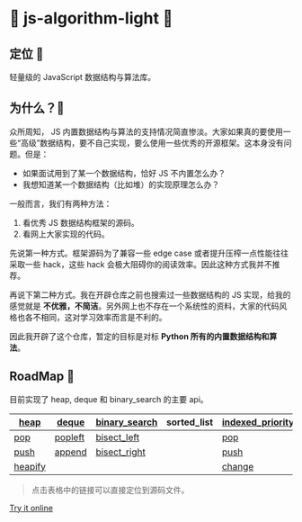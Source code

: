 # 💖 js-algorithm-light 💖

## 定位 💺

轻量级的 JavaScript 数据结构与算法库。

## 为什么？:raising_hand:

众所周知， JS 内置数据结构与算法的支持情况简直惨淡。大家如果真的要使用一些“高级”数据结构，要不自己实现，要么使用一些优秀的开源框架。这本身没有问题。但是：

- 如果面试用到了某一个数据结构，恰好 JS 不内置怎么办？
- 我想知道某一个数据结构（比如堆）的实现原理怎么办？

一般而言，我们有两种方法：

1. 看优秀 JS 数据结构框架的源码。
2. 看网上大家实现的代码。

先说第一种方式。框架源码为了兼容一些 edge case 或者提升压榨一点性能往往采取一些 hack，这些 hack 会极大阻碍你的阅读效率。因此这种方式我并不推荐。

再说下第二种方式。我在开辟仓库之前也搜索过一些数据结构的 JS 实现，给我的感觉就是 **不优雅，不简洁**。另外网上也不存在一个系统性的资料，大家的代码风格也各不相同，这对学习效率而言是不利的。


因此我开辟了这个仓库，暂定的目标是对标 **Python 所有的内置数据结构和算法**。


## RoadMap :blue_book:

目前实现了 heap, deque 和 binary_search 的主要 api。

| [heap](./heap.js)    | [deque](./deque.js)   | [binary_search](./binary_search.js) | sorted_list | [indexed_priority_queue](indexed_priority_queue.js) |
|---------|---------|---------------|-------------|-------------|
| [pop](https://github.com/azl397985856/js-algorithm-light/blob/master/heap.js#L31)     | [popleft](https://github.com/azl397985856/js-algorithm-light/blob/master/deque.js#L12) | [bisect_left](https://github.com/azl397985856/js-algorithm-light/blob/master/binary_search.js#L3)              |             |   [pop](https://github.com/azl397985856/js-algorithm-light/blob/master/indexed_priority_queue.js#L58) |
| [push](https://github.com/azl397985856/js-algorithm-light/blob/master/heap.js#L40)    | [append](https://github.com/azl397985856/js-algorithm-light/blob/master/deque.js#L6)  | [bisect_right](https://github.com/azl397985856/js-algorithm-light/blob/master/binary_search.js#L17)              |            |  [push](https://github.com/azl397985856/js-algorithm-light/blob/master/indexed_priority_queue.js#L44)  |
| [heapify](https://github.com/azl397985856/js-algorithm-light/blob/master/heap.js#L45) |         |               |             | [change](https://github.com/azl397985856/js-algorithm-light/blob/master/indexed_priority_queue.js#L75) |

> 点击表格中的链接可以直接定位到源码文件。

[Try it online](https://gitpod.io/#https://github.com/azl397985856/js-algorithm-light) 




